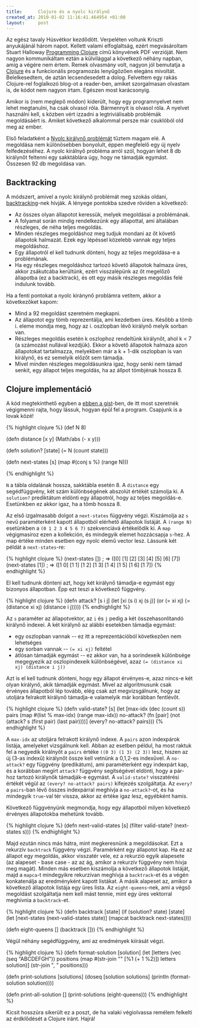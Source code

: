 ```yaml
--- 
title:      Clojure és a nyolc királynő
created_at: 2010-01-02 11:16:41.464954 +01:00
layout:     post
--- 
```

Az egész tavaly Húsvétkor kezdődött. Verpeléten voltunk Kriszti
anyukájánál három napot. Kellett valami elfoglaltság, ezért megvásároltam
Stuart Halloway [Programming Clojure](http://pragprog.com/titles/shcloj/programming-clojure) című
könyvének PDF verzióját. Nem nagyon kommunikáltam eztán a külvilággal a következő
néhány napban, amíg a végére nem értem. Remek olvasmány volt, nagyon
jól bemutatja a [Clojure](http://clojure.org) és a funkcionális
programozás lenyűgözően elegáns mivoltát. Belelkesedtem, de aztán
lecsendesedett a dolog. Felvettem egy rakás Clojure-rel foglalkozó
blog-ot a reader-ben, amiket szorgalmasan olvastam is, de kódot nem
nagyon írtam. Egészen most karácsonyig.

Amikor is (nem meglepő módon) kiderült, hogy egy programnyelvet nem lehet
megtanulni, ha csak olvasol róla. Bármennyit is olvasol róla. A
nyelvet használni kell, s közben vért izzadni a legtriviálisabb
problémák megoldásáért is. Amiket következő alkalommal persze már
csuklóból old meg az ember.

Első feladatként a [Nyolc királynő
problémát](http://en.wikipedia.org/wiki/Eight_queens_puzzle) tűztem
magam elé. A megoldása nem különösebben bonyolult, éppen megfelelő egy
új nyelv felfedezéséhez. A nyolc királnyő probléma arról szól, hogyan lehet 8 db királynőt
feltenni egy sakktáblára úgy, hogy ne támadják egymást. Összesen 92 db
megoldása van.

Backtracking
------------

A módszert, amivel a nyolc királynő problémát meg szokás oldani,
[backtracking](http://en.wikipedia.org/wiki/Backtracking)-nek
hívják. A lényege pontokba szedve röviden a következő:

* Az összes olyan állapotot keressük, melyek megoldásai a  problémának.
* A folyamat során mindig rendelkezünk egy állapottal, ami általában részleges, de néha teljes megoldás.
* Minden részleges megoldáshoz meg tudjuk mondani az őt követő állapotok halmazát. Ezek egy lépéssel közelebb vannak egy teljes megoldáshoz.
* Egy állapotról el kell tudnunk dönteni, hogy az teljes megoldása-e a problémának.
* Ha egy részleges megoldáshoz tartozó követő állapotok halmaza üres, akkor zsákutcába kerültünk, ezért visszalépünk az őt megelőző állapotba
  (ez a backtrack), és ott egy másik részleges megoldás felé indulunk tovább.

Ha a fenti pontokat a nyolc kiránynő problámra vetítem, akkor a következőket kapom:

* Mind a 92 megoldást szeretném megkapni.
* Az állapotot egy tömb reprezentálja, ami kezdetben üres. Később a tömb i. eleme mondja meg, hogy az i. oszlopban lévő királynő melyik sorban van.
* Részleges megoldás esetén k oszlophoz rendeltünk királynőt, ahol k < 7 (a számozást nullával kezdjük). Ekkor a követő állapotok halmaza azon állapotokat
  tartalmazza, melyekben már a k + 1-dik oszlopban is van királynő, és ez semelyik előzőt sem támadja.
* Mivel minden részleges megoldásunkra igaz, hogy senki nem támad senkit, egy állapot teljes megoldás, ha az állpot tömbjénak hossza 8.

Clojure implementáció
---------------------

A kód megtekinthető egyben a [ebben a gist](http://gist.github.com/267522)-ben, de itt most
szeretnék végigmenni rajta, hogy lássuk, hogyan épül fel a program. Csapjunk is a lovak közé!

{% highlight clojure %}
(def N 8)

(defn distance [x y] (Math/abs (- x y)))

(defn solution? [state]
  (= N (count state)))

(defn next-states [s]
  (map #(conj s %) (range N)))

{% endhighlight %}

`N` a tábla oldalának hossza, sakktábla esetén 8. A `distance` egy
segédfüggvény, két szám különbségének abszolút értékét számolja ki. A
`solution?` prediktátum eldönti egy állapotról, hogy az teljes
megoldás-e. Esetünkben ez akkor igaz, ha a tömb hossza 8. 

Az első izgalmasabb dolgot a `next-states` függvény végzi. Kiszámolja az
`s` nevű paraméterként kapott állapotból elérhető állapotok listáját. A `(range N)`
esetünkben a `(0 1 2 3 4 5 6 7)` szekvenciává értékelődik ki. A `map`
végigmasíroz ezen a kollekción, és mindegyik elemet hozzácsapja
`s`-hez. A map értéke minden esetben egy nyolc elemű vector lesz. 
Lássunk két példát a `next-states`-re:

{% highlight clojure %}
(next-states [])  ; => ([0] [1] [2] [3] [4] [5] [6] [7])
(next-states [1]) ; => ([1 0] [1 1] [1 2] [1 3] [1 4] [1 5] [1 6] [1 7])
{% endhighlight %}

El kell tudnunk dönteni azt, hogy két királynő támadja-e egymást egy
bizonyos állapotban. Épp ezt teszi a következő függvény. 

{% highlight clojure %}
(defn attack? [s i j]
  (let [xi (s i)
        xj (s j)]
    (or (= xi xj)
        (= (distance xi xj) (distance i j)))))
{% endhighlight %}

Az `s` paraméter az állapotvektor, az `i` és `j` pedig a két
összehasonlítandó királynő indexei. A két királynő az
alábbi esetekben támadja egymást:

* egy oszlopban vannak -- ez itt a reprezentációból következően nem lehetséges
* egy sorban vannak -- `(= xi xj)` feltétel
* átlósan támadják egymást -- ez akkor van, ha a sorindexeik
  különbsége megegyezik az oszlopindexeik különbségével, azaz `(= (distance xi xj) (distance i j))`

Azt is el kell tudnunk dönteni, hogy egy állapot érvényes-e, azaz
nincs-e két olyan királynő, akik támadják egymást. Mivel az
algoritmusunk csak érvényes állapotból lép tovább, elég csak azt
megvizsgálnunk, hogy az utoljára felrakott királynő támadja-e
valamelyik már korábban fentlévőt.

{% highlight clojure %}
(defn valid-state? [s]
  (let [max-idx (dec (count s))
        pairs (map #(list % max-idx) (range max-idx))
        no-attack? (fn [pair]
                     (not (attack? s (first pair) (last pair))))]
    (every? no-attack? pairs)))
{% endhighlight %}

A `max-idx` az utoljára felrakott királynő indexe. A `pairs` azon indexpárok
listája, amelyeket vizsgálnunk kell. Abban az esetben példul, ha most
raktuk fel a negyedik királnyőt a `pairs` értéke `((0 3) (1 3) (2 3))`
lesz, hiszen az új (3-as indexű) királynőt össze kell vetnünk a
0,1,2-es indexűvel. A `no-attack?` egy függvény (predikátum), ami paraméterként egy
indexpárt kap, és a korábban megírt `attack?` függvény segítségével
eldönti, hogy a pár-hoz tartozó királynők támadják-e egymást. A
`valid-state?` visszatérési értékét végül az `(every? no-attack? pairs)`
kifejezés szolgáltatja. Az `every?` a `pairs`-ban lévő összes
indexpárral meghívja a `no-attack?`-ot, és ha mindegyik `true`-val tér vissza, akkor az értéke
igaz lesz, egyébként hamis.

Következő függvényünk megmondja, hogy egy állapotból milyen következő
érvényes állapotokba mehetünk tovább.

{% highlight clojure %}
(defn next-valid-states [s]
  (filter valid-state? (next-states s)))
{% endhighlight %}

Majd ezután nincs más hátra, mint megkeresnünk a megoldásokat. Ezt a
rekurzív `backtrack` függvény végzi. Paramérként egy állapotot kap. Ha
ez az állapot egy megoldás, akkor visszatér vele, ez a rekurzió egyik
alapesete (az alapeset - base case - az az ág, amikor a rekurzív függvény nem
hívja meg magát). Minden más esetben kiszámolja a következő állapotok listáját,
majd a `mapca`-t mindegyikre rekurzívan meghívja a `backtrack`-et és a
végén konkatenálja az eredményként kapott listákat. A másik alapeset
az, amikor a következő állapotok listája egy üres lista. Az
`eight-queens`-nek, ami a végső megoldást szolgáltatja nem kell mást
tennie, mint egy üres vektorral meghívnia a `backtrack`-et.

{% highlight clojure %}
(defn backtrack [state]
  (if (solution? state)
    [state]
    (let [next-states (next-valid-states state)]
      (mapcat backtrack next-states))))

(defn eight-queens [] (backtrack []))
{% endhighlight %}

Végül néhány segédfüggvény, ami az eredmények kiírását végzi.

{% highlight clojure %}
(defn format-solution [solution]
  (let [letters (vec (seq "ABCDEFGH"))
        positions (map #(str-join "" [%1 (+ 1 %2)]) letters solution)]
    (str-join ", " positions)))

(defn print-solutions [solutions]
  (doseq [solution solutions]
    (println (format-solution solution))))

(defn print-all-solution []
  (print-solutions (eight-queens)))
{% endhighlight %}

Kicsit hosszúra sikerült ez a poszt, de ha valaki végiolvassa remélem
felkelti az érdklődését a Clojure iránt. Hajrá!
